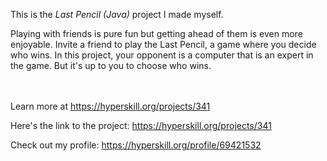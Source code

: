 This is the *Last Pencil (Java)* project I made myself.


<p>Playing with friends is pure fun but getting ahead of them is even more enjoyable. Invite a friend to play the Last Pencil, a game where you decide who wins. In this project, your opponent is a computer that is an expert in the game. But it's up to you to choose who wins.</p><br/><br/>Learn more at <a href="https://hyperskill.org/projects/341?utm_source=ide&utm_medium=ide&utm_campaign=ide&utm_content=project-card">https://hyperskill.org/projects/341</a>

Here's the link to the project: https://hyperskill.org/projects/341

Check out my profile: https://hyperskill.org/profile/69421532